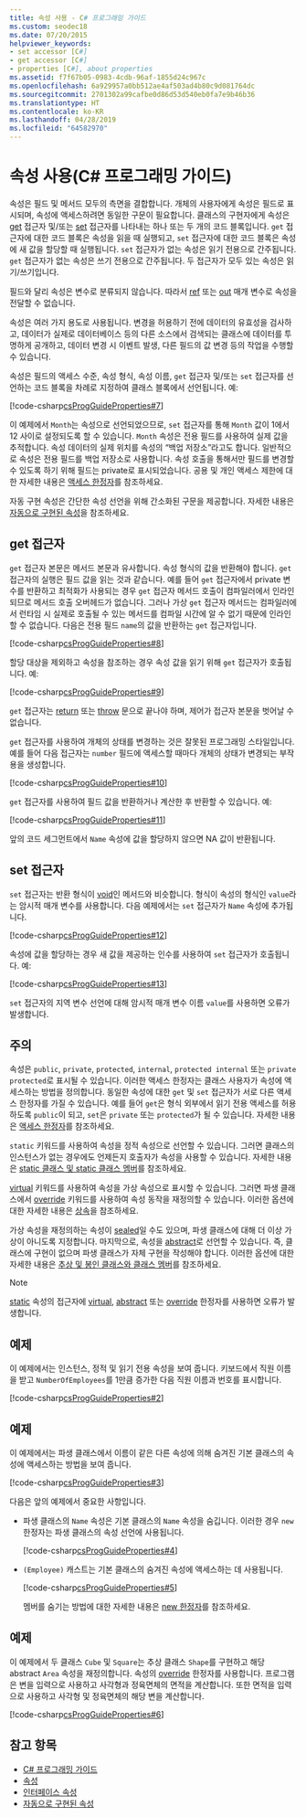 ```yaml
---
title: 속성 사용 - C# 프로그래밍 가이드
ms.custom: seodec18
ms.date: 07/20/2015
helpviewer_keywords:
- set accessor [C#]
- get accessor [C#]
- properties [C#], about properties
ms.assetid: f7f67b05-0983-4cdb-96af-1855d24c967c
ms.openlocfilehash: 6a929957a0bb512ae4af503ad4b80c9d081764dc
ms.sourcegitcommit: 2701302a99cafbe0d86d53d540eb0fa7e9b46b36
ms.translationtype: HT
ms.contentlocale: ko-KR
ms.lasthandoff: 04/28/2019
ms.locfileid: "64582970"
---
```

# <a name="using-properties-c-programming-guide"></a>속성 사용(C# 프로그래밍 가이드)
속성은 필드 및 메서드 모두의 측면을 결합합니다. 개체의 사용자에게 속성은 필드로 표시되며, 속성에 액세스하려면 동일한 구문이 필요합니다. 클래스의 구현자에게 속성은 [get](../../../csharp/language-reference/keywords/get.md) 접근자 및/또는 [set](../../../csharp/language-reference/keywords/set.md) 접근자를 나타내는 하나 또는 두 개의 코드 블록입니다. `get` 접근자에 대한 코드 블록은 속성을 읽을 때 실행되고, `set` 접근자에 대한 코드 블록은 속성에 새 값을 할당할 때 실행됩니다. `set` 접근자가 없는 속성은 읽기 전용으로 간주됩니다. `get` 접근자가 없는 속성은 쓰기 전용으로 간주됩니다. 두 접근자가 모두 있는 속성은 읽기/쓰기입니다.  
  
 필드와 달리 속성은 변수로 분류되지 않습니다. 따라서 [ref](../../../csharp/language-reference/keywords/ref.md) 또는 [out](../../../csharp/language-reference/keywords/out-parameter-modifier.md) 매개 변수로 속성을 전달할 수 없습니다.  
  
 속성은 여러 가지 용도로 사용됩니다. 변경을 허용하기 전에 데이터의 유효성을 검사하고, 데이터가 실제로 데이터베이스 등의 다른 소스에서 검색되는 클래스에 데이터를 투명하게 공개하고, 데이터 변경 시 이벤트 발생, 다른 필드의 값 변경 등의 작업을 수행할 수 있습니다.  
  
 속성은 필드의 액세스 수준, 속성 형식, 속성 이름, `get` 접근자 및/또는 `set` 접근자를 선언하는 코드 블록을 차례로 지정하여 클래스 블록에서 선언됩니다. 예:  
  
 [!code-csharp[csProgGuideProperties#7](~/samples/snippets/csharp/VS_Snippets_VBCSharp/csProgGuideProperties/CS/Properties.cs#7)]  
  
 이 예제에서 `Month`는 속성으로 선언되었으므로, `set` 접근자를 통해 `Month` 값이 1에서 12 사이로 설정되도록 할 수 있습니다. `Month` 속성은 전용 필드를 사용하여 실제 값을 추적합니다. 속성 데이터의 실제 위치를 속성의 “백업 저장소”라고도 합니다. 일반적으로 속성은 전용 필드를 백업 저장소로 사용합니다. 속성 호출을 통해서만 필드를 변경할 수 있도록 하기 위해 필드는 private로 표시되었습니다. 공용 및 개인 액세스 제한에 대한 자세한 내용은 [액세스 한정자](../../../csharp/programming-guide/classes-and-structs/access-modifiers.md)를 참조하세요.  
  
 자동 구현 속성은 간단한 속성 선언을 위해 간소화된 구문을 제공합니다. 자세한 내용은 [자동으로 구현된 속성](../../../csharp/programming-guide/classes-and-structs/auto-implemented-properties.md)을 참조하세요.  
  
## <a name="the-get-accessor"></a>get 접근자  
 `get` 접근자 본문은 메서드 본문과 유사합니다. 속성 형식의 값을 반환해야 합니다. `get` 접근자의 실행은 필드 값을 읽는 것과 같습니다. 예를 들어 `get` 접근자에서 private 변수를 반환하고 최적화가 사용되는 경우 `get` 접근자 메서드 호출이 컴파일러에서 인라인되므로 메서드 호출 오버헤드가 없습니다. 그러나 가상 `get` 접근자 메서드는 컴파일러에서 런타임 시 실제로 호출될 수 있는 메서드를 컴파일 시간에 알 수 없기 때문에 인라인할 수 없습니다. 다음은 전용 필드 `name`의 값을 반환하는 `get` 접근자입니다.  
  
 [!code-csharp[csProgGuideProperties#8](~/samples/snippets/csharp/VS_Snippets_VBCSharp/csProgGuideProperties/CS/Properties.cs#8)]  
  
 할당 대상을 제외하고 속성을 참조하는 경우 속성 값을 읽기 위해 `get` 접근자가 호출됩니다. 예:  
  
 [!code-csharp[csProgGuideProperties#9](~/samples/snippets/csharp/VS_Snippets_VBCSharp/csProgGuideProperties/CS/Properties.cs#9)]  
  
 `get` 접근자는 [return](../../../csharp/language-reference/keywords/return.md) 또는 [throw](../../../csharp/language-reference/keywords/throw.md) 문으로 끝나야 하며, 제어가 접근자 본문을 벗어날 수 없습니다.  
  
 `get` 접근자를 사용하여 개체의 상태를 변경하는 것은 잘못된 프로그래밍 스타일입니다. 예를 들어 다음 접근자는 `number` 필드에 액세스할 때마다 개체의 상태가 변경되는 부작용을 생성합니다.  
  
 [!code-csharp[csProgGuideProperties#10](~/samples/snippets/csharp/VS_Snippets_VBCSharp/csProgGuideProperties/CS/Properties.cs#10)]  
  
 `get` 접근자를 사용하여 필드 값을 반환하거나 계산한 후 반환할 수 있습니다. 예:  
  
 [!code-csharp[csProgGuideProperties#11](~/samples/snippets/csharp/VS_Snippets_VBCSharp/csProgGuideProperties/CS/Properties.cs#11)]  
  
 앞의 코드 세그먼트에서 `Name` 속성에 값을 할당하지 않으면 NA 값이 반환됩니다.  
  
## <a name="the-set-accessor"></a>set 접근자  
 `set` 접근자는 반환 형식이 [void](../../../csharp/language-reference/keywords/void.md)인 메서드와 비슷합니다. 형식이 속성의 형식인 `value`라는 암시적 매개 변수를 사용합니다. 다음 예제에서는 `set` 접근자가 `Name` 속성에 추가됩니다.  
  
 [!code-csharp[csProgGuideProperties#12](~/samples/snippets/csharp/VS_Snippets_VBCSharp/csProgGuideProperties/CS/Properties.cs#12)]  
  
 속성에 값을 할당하는 경우 새 값을 제공하는 인수를 사용하여 `set` 접근자가 호출됩니다. 예:  
  
 [!code-csharp[csProgGuideProperties#13](~/samples/snippets/csharp/VS_Snippets_VBCSharp/csProgGuideProperties/CS/Properties.cs#13)]  
  
 `set` 접근자의 지역 변수 선언에 대해 암시적 매개 변수 이름 `value`를 사용하면 오류가 발생합니다.  
  
## <a name="remarks"></a>주의  
 속성은 `public`, `private`, `protected`, `internal`, `protected internal` 또는 `private protected`로 표시될 수 있습니다. 이러한 액세스 한정자는 클래스 사용자가 속성에 액세스하는 방법을 정의합니다. 동일한 속성에 대한 `get` 및 `set` 접근자가 서로 다른 액세스 한정자를 가질 수 있습니다. 예를 들어 `get`은 형식 외부에서 읽기 전용 액세스를 허용하도록 `public`이 되고, `set`은 `private` 또는 `protected`가 될 수 있습니다. 자세한 내용은 [액세스 한정자](../../../csharp/programming-guide/classes-and-structs/access-modifiers.md)를 참조하세요.  
  
 `static` 키워드를 사용하여 속성을 정적 속성으로 선언할 수 있습니다. 그러면 클래스의 인스턴스가 없는 경우에도 언제든지 호출자가 속성을 사용할 수 있습니다. 자세한 내용은 [static 클래스 및 static 클래스 멤버](../../../csharp/programming-guide/classes-and-structs/static-classes-and-static-class-members.md)를 참조하세요.  
  
 [virtual](../../../csharp/language-reference/keywords/virtual.md) 키워드를 사용하여 속성을 가상 속성으로 표시할 수 있습니다. 그러면 파생 클래스에서 [override](../../../csharp/language-reference/keywords/override.md) 키워드를 사용하여 속성 동작을 재정의할 수 있습니다. 이러한 옵션에 대한 자세한 내용은 [상속](../../../csharp/programming-guide/classes-and-structs/inheritance.md)을 참조하세요.  
  
 가상 속성을 재정의하는 속성이 [sealed](../../../csharp/language-reference/keywords/sealed.md)일 수도 있으며, 파생 클래스에 대해 더 이상 가상이 아니도록 지정합니다. 마지막으로, 속성을 [abstract](../../../csharp/language-reference/keywords/abstract.md)로 선언할 수 있습니다. 즉, 클래스에 구현이 없으며 파생 클래스가 자체 구현을 작성해야 합니다. 이러한 옵션에 대한 자세한 내용은 [추상 및 봉인 클래스와 클래스 멤버](../../../csharp/programming-guide/classes-and-structs/abstract-and-sealed-classes-and-class-members.md)를 참조하세요.  
  
> [!NOTE]
>  [static](../../../csharp/language-reference/keywords/static.md) 속성의 접근자에 [virtual](../../../csharp/language-reference/keywords/virtual.md), [abstract](../../../csharp/language-reference/keywords/abstract.md) 또는 [override](../../../csharp/language-reference/keywords/override.md) 한정자를 사용하면 오류가 발생합니다.  
  
## <a name="example"></a>예제  
 이 예제에서는 인스턴스, 정적 및 읽기 전용 속성을 보여 줍니다. 키보드에서 직원 이름을 받고 `NumberOfEmployees`를 1만큼 증가한 다음 직원 이름과 번호를 표시합니다.  
  
 [!code-csharp[csProgGuideProperties#2](~/samples/snippets/csharp/VS_Snippets_VBCSharp/csProgGuideProperties/CS/Properties.cs#2)]  
  
## <a name="example"></a>예제  
 이 예제에서는 파생 클래스에서 이름이 같은 다른 속성에 의해 숨겨진 기본 클래스의 속성에 액세스하는 방법을 보여 줍니다.  
  
 [!code-csharp[csProgGuideProperties#3](~/samples/snippets/csharp/VS_Snippets_VBCSharp/csProgGuideProperties/CS/Properties.cs#3)]  
  
 다음은 앞의 예제에서 중요한 사항입니다.  
  
- 파생 클래스의 `Name` 속성은 기본 클래스의 `Name` 속성을 숨깁니다. 이러한 경우 `new` 한정자는 파생 클래스의 속성 선언에 사용됩니다.  
  
     [!code-csharp[csProgGuideProperties#4](~/samples/snippets/csharp/VS_Snippets_VBCSharp/csProgGuideProperties/CS/Properties.cs#4)]  
  
- `(Employee)` 캐스트는 기본 클래스의 숨겨진 속성에 액세스하는 데 사용됩니다.  
  
     [!code-csharp[csProgGuideProperties#5](~/samples/snippets/csharp/VS_Snippets_VBCSharp/csProgGuideProperties/CS/Properties.cs#5)]  
  
     멤버를 숨기는 방법에 대한 자세한 내용은 [new 한정자](../../../csharp/language-reference/keywords/new-modifier.md)를 참조하세요.  
  
## <a name="example"></a>예제  
 이 예제에서 두 클래스 `Cube` 및 `Square`는 추상 클래스 `Shape`를 구현하고 해당 abstract `Area` 속성을 재정의합니다. 속성의 [override](../../../csharp/language-reference/keywords/override.md) 한정자를 사용합니다. 프로그램은 변을 입력으로 사용하고 사각형과 정육면체의 면적을 계산합니다. 또한 면적을 입력으로 사용하고 사각형 및 정육면체의 해당 변을 계산합니다.  
  
 [!code-csharp[csProgGuideProperties#6](~/samples/snippets/csharp/VS_Snippets_VBCSharp/csProgGuideProperties/CS/Properties.cs#6)]  
  
## <a name="see-also"></a>참고 항목

- [C# 프로그래밍 가이드](../../../csharp/programming-guide/index.md)
- [속성](../../../csharp/programming-guide/classes-and-structs/properties.md)
- [인터페이스 속성](../../../csharp/programming-guide/classes-and-structs/interface-properties.md)
- [자동으로 구현된 속성](../../../csharp/programming-guide/classes-and-structs/auto-implemented-properties.md)

